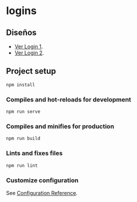 # logins

## Diseños
- [Ver Login 1](https://raw.githubusercontent.com/DannySalazar95/logins/master/public/logins/login_1.png).
- [Ver Login 2](https://raw.githubusercontent.com/DannySalazar95/logins/master/public/logins/login_2.png).

## Project setup
```
npm install
```

### Compiles and hot-reloads for development
```
npm run serve
```

### Compiles and minifies for production
```
npm run build
```

### Lints and fixes files
```
npm run lint
```

### Customize configuration
See [Configuration Reference](https://cli.vuejs.org/config/).
